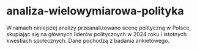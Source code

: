 # analiza-wielowymiarowa-polityka
W ramach niniejszej analizy przeanalizowano scenę polityczną w Polsce, skupiając się na głównych liderów politycznych w 2024 roku i istotnych kwestiach społecznych. Dane pochodzą z badania ankietowego.
